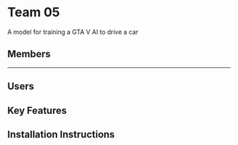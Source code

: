 # Team 05
A model for training a GTA V AI to drive a car

## Members
----- ------

## Users

## Key Features


## Installation Instructions
